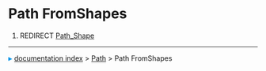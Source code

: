 # Path FromShapes
1.  REDIRECT [Path\_Shape](Path_Shape.md)



---
![](images/Right_arrow.png) [documentation index](../README.md) > [Path](Path_Workbench.md) > Path FromShapes
